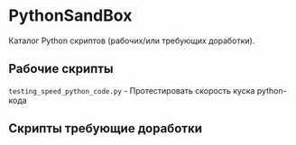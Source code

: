 # PythonSandBox
Каталог Python скриптов (рабочих/или требующих доработки).

Рабочие скрипты
---------------
`testing_speed_python_code.py` - Протестировать скорость куска python-кода



Скрипты требующие доработки
---------------------------


